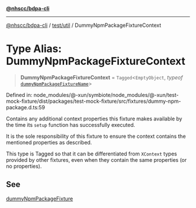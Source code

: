[**@nhscc/bdpa-cli**](../../../README.md)

***

[@nhscc/bdpa-cli](../../../README.md) / [test/util](../README.md) / DummyNpmPackageFixtureContext

# Type Alias: DummyNpmPackageFixtureContext

> **DummyNpmPackageFixtureContext** = `Tagged`\<`EmptyObject`, *typeof* [`dummyNpmPackageFixtureName`](../variables/dummyNpmPackageFixtureName.md)\>

Defined in: node\_modules/@-xun/symbiote/node\_modules/@-xun/test-mock-fixture/dist/packages/test-mock-fixture/src/fixtures/dummy-npm-package.d.ts:59

Contains any additional context properties this fixture makes available by
the time its `setup` function has successfully executed.

It is the sole responsibility of this fixture to ensure the context contains
the mentioned properties as described.

This type is Tagged so that it can be differentiated from `XContext`
types provided by other fixtures, even when they contain the same properties
(or no properties).

## See

[dummyNpmPackageFixture](../functions/dummyNpmPackageFixture.md)
